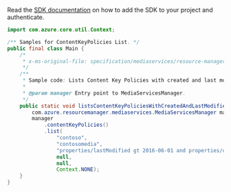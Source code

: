 Read the [SDK documentation](https://github.com/Azure/azure-sdk-for-java/blob/azure-resourcemanager-mediaservices_2.0.0/sdk/mediaservices/azure-resourcemanager-mediaservices/README.md) on how to add the SDK to your project and authenticate.

```java
import com.azure.core.util.Context;

/** Samples for ContentKeyPolicies List. */
public final class Main {
    /*
     * x-ms-original-file: specification/mediaservices/resource-manager/Microsoft.Media/stable/2021-11-01/examples/content-key-policies-list-in-date-range.json
     */
    /**
     * Sample code: Lists Content Key Policies with created and last modified filters.
     *
     * @param manager Entry point to MediaServicesManager.
     */
    public static void listsContentKeyPoliciesWithCreatedAndLastModifiedFilters(
        com.azure.resourcemanager.mediaservices.MediaServicesManager manager) {
        manager
            .contentKeyPolicies()
            .list(
                "contoso",
                "contosomedia",
                "properties/lastModified gt 2016-06-01 and properties/created lt 2013-07-01",
                null,
                null,
                Context.NONE);
    }
}
```

